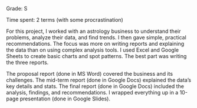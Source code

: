 Grade: S

Time spent: 2 terms (with some procrastination)

For this project, I worked with an astrology business to understand their problems, analyze their data, and find trends. I then gave simple, practical recommendations. The focus was more on writing reports and explaining the data than on using complex analysis tools. I used Excel and Google Sheets to create basic charts and spot patterns. The best part was writing the three reports.

The proposal report (done in MS Word) covered the business and its challenges.
The mid-term report (done in Google Docs) explained the data’s key details and stats.
The final report (done in Google Docs) included the analysis, findings, and recommendations.
I wrapped everything up in a 10-page presentation (done in Google Slides).







